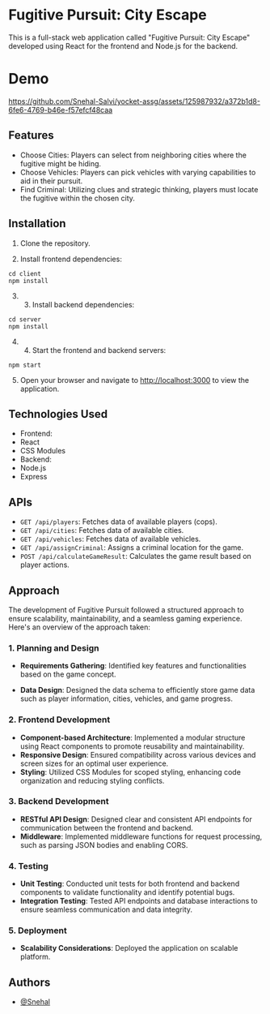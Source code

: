# Fugitive Pursuit: City Escape

This is a full-stack web application called "Fugitive Pursuit: City Escape" developed using React for the frontend and Node.js for the backend.

# Demo
https://github.com/Snehal-Salvi/yocket-assg/assets/125987932/a372b1d8-6fe6-4769-b46e-f57efcf48caa

## Features

- Choose Cities: Players can select from neighboring cities where the fugitive might be hiding.
- Choose Vehicles: Players can pick vehicles with varying capabilities to aid in their pursuit.
- Find Criminal: Utilizing clues and strategic thinking, players must locate the fugitive within the chosen city.

## Installation

1. Clone the repository.

2. Install frontend dependencies:

```
cd client
npm install
```

3. 3. Install backend dependencies:

```
cd server
npm install
```

4. 4. Start the frontend and backend servers:

```
npm start

```

5. Open your browser and navigate to [http://localhost:3000](http://localhost:3000) to view the application.

## Technologies Used

- Frontend:
- React
- CSS Modules
- Backend:
- Node.js
- Express

## APIs

- `GET /api/players`: Fetches data of available players (cops).
- `GET /api/cities`: Fetches data of available cities.
- `GET /api/vehicles`: Fetches data of available vehicles.
- `GET /api/assignCriminal`: Assigns a criminal location for the game.
- `POST /api/calculateGameResult`: Calculates the game result based on player actions.

## Approach

The development of Fugitive Pursuit followed a structured approach to ensure scalability, maintainability, and a seamless gaming experience. Here's an overview of the approach taken:

### 1. Planning and Design

- **Requirements Gathering**: Identified key features and functionalities based on the game concept.

- **Data Design**: Designed the data schema to efficiently store game data such as player information, cities, vehicles, and game progress.

### 2. Frontend Development

- **Component-based Architecture**: Implemented a modular structure using React components to promote reusability and maintainability.
- **Responsive Design**: Ensured compatibility across various devices and screen sizes for an optimal user experience.
- **Styling**: Utilized CSS Modules for scoped styling, enhancing code organization and reducing styling conflicts.

### 3. Backend Development

- **RESTful API Design**: Designed clear and consistent API endpoints for communication between the frontend and backend.
- **Middleware**: Implemented middleware functions for request processing, such as parsing JSON bodies and enabling CORS.

### 4. Testing

- **Unit Testing**: Conducted unit tests for both frontend and backend components to validate functionality and identify potential bugs.
- **Integration Testing**: Tested API endpoints and database interactions to ensure seamless communication and data integrity.

### 5. Deployment

- **Scalability Considerations**: Deployed the application on scalable platform.

## Authors

- [@Snehal](https://github.com/Snehal-Salvi)
